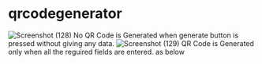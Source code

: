# qrcodegenerator
![Screenshot (128)](https://user-images.githubusercontent.com/77502497/131563239-1e8e6e4c-d1ce-412d-bb17-4481e4d66433.png)
No QR Code is Generated when generate button is pressed without giving any data.
![Screenshot (129)](https://user-images.githubusercontent.com/77502497/131563531-72910543-498a-4ce1-bf01-1c4f039a319e.png)
QR Code is Generated only when all the reguired fields are entered. as below 

